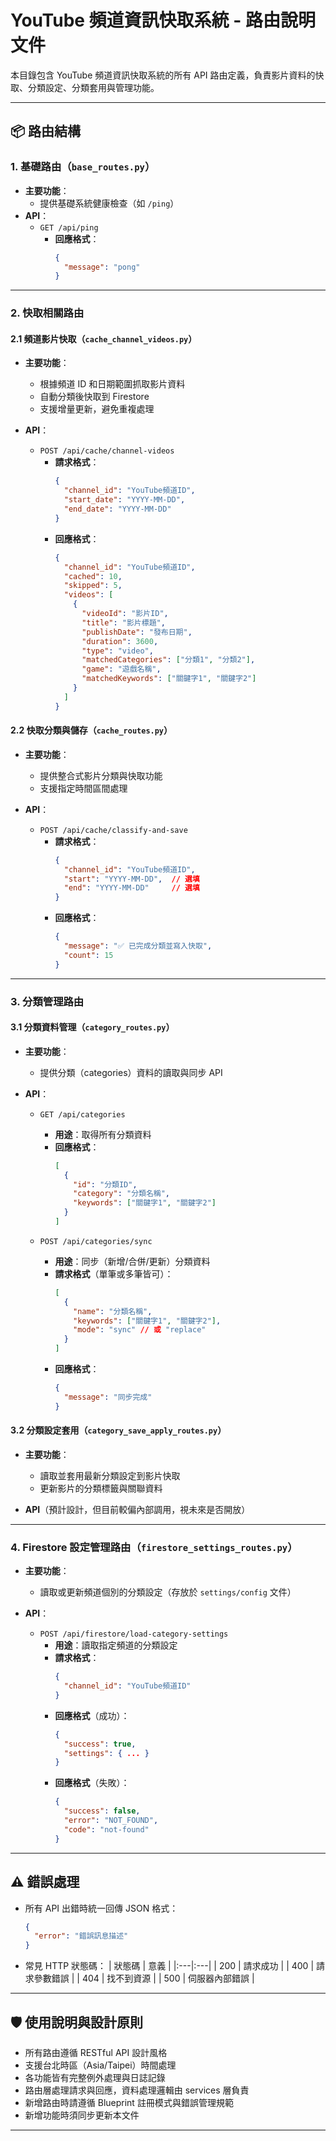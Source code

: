 # YouTube 頻道資訊快取系統 - 路由說明文件

本目錄包含 YouTube 頻道資訊快取系統的所有 API 路由定義，負責影片資料的快取、分類設定、分類套用與管理功能。

---

## 📦 路由結構

### 1. 基礎路由（`base_routes.py`）
- **主要功能**：
  - 提供基礎系統健康檢查（如 `/ping`）
- **API**：
  - `GET /api/ping`
    - **回應格式**：
      ```json
      {
        "message": "pong"
      }
      ```

---

### 2. 快取相關路由

#### 2.1 頻道影片快取（`cache_channel_videos.py`）
- **主要功能**：
  - 根據頻道 ID 和日期範圍抓取影片資料
  - 自動分類後快取到 Firestore
  - 支援增量更新，避免重複處理

- **API**：
  - `POST /api/cache/channel-videos`
    - **請求格式**：
      ```json
      {
        "channel_id": "YouTube頻道ID",
        "start_date": "YYYY-MM-DD",
        "end_date": "YYYY-MM-DD"
      }
      ```
    - **回應格式**：
      ```json
      {
        "channel_id": "YouTube頻道ID",
        "cached": 10,
        "skipped": 5,
        "videos": [
          {
            "videoId": "影片ID",
            "title": "影片標題",
            "publishDate": "發布日期",
            "duration": 3600,
            "type": "video",
            "matchedCategories": ["分類1", "分類2"],
            "game": "遊戲名稱",
            "matchedKeywords": ["關鍵字1", "關鍵字2"]
          }
        ]
      }
      ```

#### 2.2 快取分類與儲存（`cache_routes.py`）
- **主要功能**：
  - 提供整合式影片分類與快取功能
  - 支援指定時間區間處理

- **API**：
  - `POST /api/cache/classify-and-save`
    - **請求格式**：
      ```json
      {
        "channel_id": "YouTube頻道ID",
        "start": "YYYY-MM-DD",  // 選填
        "end": "YYYY-MM-DD"     // 選填
      }
      ```
    - **回應格式**：
      ```json
      {
        "message": "✅ 已完成分類並寫入快取",
        "count": 15
      }
      ```

---

### 3. 分類管理路由

#### 3.1 分類資料管理（`category_routes.py`）
- **主要功能**：
  - 提供分類（categories）資料的讀取與同步 API

- **API**：
  - `GET /api/categories`
    - **用途**：取得所有分類資料
    - **回應格式**：
      ```json
      [
        {
          "id": "分類ID",
          "category": "分類名稱",
          "keywords": ["關鍵字1", "關鍵字2"]
        }
      ]
      ```

  - `POST /api/categories/sync`
    - **用途**：同步（新增/合併/更新）分類資料
    - **請求格式**（單筆或多筆皆可）：
      ```json
      [
        {
          "name": "分類名稱",
          "keywords": ["關鍵字1", "關鍵字2"],
          "mode": "sync" // 或 "replace"
        }
      ]
      ```
    - **回應格式**：
      ```json
      {
        "message": "同步完成"
      }
      ```

#### 3.2 分類設定套用（`category_save_apply_routes.py`）
- **主要功能**：
  - 讀取並套用最新分類設定到影片快取
  - 更新影片的分類標籤與關聯資料

- **API**（預計設計，但目前較偏內部調用，視未來是否開放）

---

### 4. Firestore 設定管理路由（`firestore_settings_routes.py`）
- **主要功能**：
  - 讀取或更新頻道個別的分類設定（存放於 `settings/config` 文件）

- **API**：
  - `POST /api/firestore/load-category-settings`
    - **用途**：讀取指定頻道的分類設定
    - **請求格式**：
      ```json
      {
        "channel_id": "YouTube頻道ID"
      }
      ```
    - **回應格式**（成功）：
      ```json
      {
        "success": true,
        "settings": { ... }
      }
      ```
    - **回應格式**（失敗）：
      ```json
      {
        "success": false,
        "error": "NOT_FOUND",
        "code": "not-found"
      }
      ```

---

## ⚠️ 錯誤處理

- 所有 API 出錯時統一回傳 JSON 格式：
  ```json
  {
    "error": "錯誤訊息描述"
  }
  ```

- 常見 HTTP 狀態碼：
  | 狀態碼 | 意義 |
  |:---|:---|
  | 200 | 請求成功 |
  | 400 | 請求參數錯誤 |
  | 404 | 找不到資源 |
  | 500 | 伺服器內部錯誤 |

---

## 🛡️ 使用說明與設計原則

- 所有路由遵循 RESTful API 設計風格
- 支援台北時區（Asia/Taipei）時間處理
- 各功能皆有完整例外處理與日誌記錄
- 路由層處理請求與回應，資料處理邏輯由 services 層負責
- 新增路由時請遵循 Blueprint 註冊模式與錯誤管理規範
- 新增功能時須同步更新本文件

---
